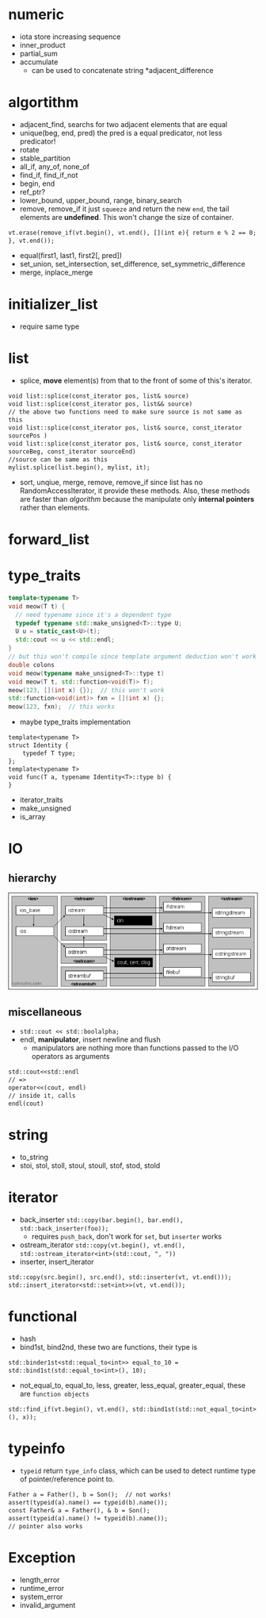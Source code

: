 # numeric
* iota
  store increasing sequence
* inner_product
* partial_sum
* accumulate
	* can be used to concatenate string 
*adjacent_difference 

# algortithm
* adjacent_find, searchs for two adjacent elements that are equal
* unique(beg, end, pred)
  the pred is a equal predicator, not less predicator!
* rotate
* stable_partition
* all_if, any_of, none_of
* find_if, find_if_not
* begin, end
* ref_ptr?
* lower_bound, upper_bound, range, binary_search
* remove, remove_if
   it just `squeeze` and return the new `end`, the tail elements are
   **undefined**. This won't change the size of container.
```
vt.erase(remove_if(vt.begin(), vt.end(), [](int e){ return e % 2 == 0; }, vt.end());
```
* equal(first1, last1, first2[, pred])
* set_union, set_intersection, set_difference, set_symmetric_difference
* merge, inplace_merge

# initializer_list
* require same type
# list
* splice,  **move** element(s) from that to the front of some of this's iterator.
```
void list::splice(const_iterator pos, list& source) 
void list::splice(const_iterator pos, list&& source)
// the above two functions need to make sure source is not same as this
void list::splice(const_iterator pos, list& source, const_iterator sourcePos ) 
void list::splice(const_iterator pos, list& source, const_iterator sourceBeg, const_iterator sourceEnd)
//source can be same as this
mylist.splice(list.begin(), mylist, it);
```
* sort, unqiue, merge, remove, remove_if
  since list has no RandomAccessIterator, it provide these methods. Also, these
  methods are faster than *algorithm* because the manipulate only **internal
  pointers** rather than elements.

# forward_list

# type_traits
```c++
template<typename T>
void meow(T t) {
  // need typename since it's a dependent type
  typedef typename std::make_unsigned<T>::type U;
  U u = static_cast<U>(t);
  std::cout << u << std::endl;
}
// but this won't compile since template argument deduction won't work for
double colons
void meow(typename make_unsigned<T>::type t)
void meow(T t, std::function<void(T)> f);
meow(123, [](int x) {});  // this won't work
std::function<void(int)> fxn = [](int x) {};
meow(123, fxn);  // this works
```
* maybe type_traits implementation
```
template<typename T>
struct Identity {
	typedef T type;
};
template<typename T>
void func(T a, typename Identity<T>::type b) {
}
```
* iterator_traits
* make_unsigned
* is_array

# IO
## hierarchy
![iostream hierarchy](iostream.gif) 
## miscellaneous
* `std::cout << std::boolalpha;`
* endl, **manipulator**, insert newline and flush
	* manipulators are nothing more than functions passed to the I/O operators
	as arguments 
```
std::cout<<std::endl
// =>
operator<<(cout, endl)
// inside it, calls
endl(cout)
```
  
# string
* to_string
*  stoi, stol, stoll, stoul, stoull, stof, stod, stold


# iterator
* back_inserter
```std::copy(bar.begin(), bar.end(), std::back_inserter(foo));```
	* requires `push_back`, don't work for `set`, but `inserter` works 
* ostream_iterator
```std::copy(vt.begin(), vt.end(), std::ostream_iterator<int>(std::cout, ", "))```
* inserter, insert_iterator
```
std::copy(src.begin(), src.end(), std::inserter(vt, vt.end()));
std::insert_iterator<std::set<int>>(vt, vt.end());
```

# functional
* hash
* bind1st, bind2nd, these two are functions, their type is
```
std::binder1st<std::equal_to<int>> equal_to_10 = std::bind1st(std::equal_to<int>(), 10);
```
* not_equal_to, equal_to, less, greater, less_equal, greater_equal, these are `function objects`
```
std::find_if(vt.begin(), vt.end(), std::bind1st(std::not_equal_to<int>(), x));
```

# typeinfo
* `typeid` return `type_info` class, which can be used to detect runtime type of
  pointer/reference point to.
```
Father a = Father(), b = Son();  // not works!
assert(typeid(a).name() == typeid(b).name());
const Father& a = Father(), & b = Son();
assert(typeid(a).name() != typeid(b).name());
// pointer also works
```

# Exception
* length_error 
* runtime_error
* system_error
* invalid_argument

